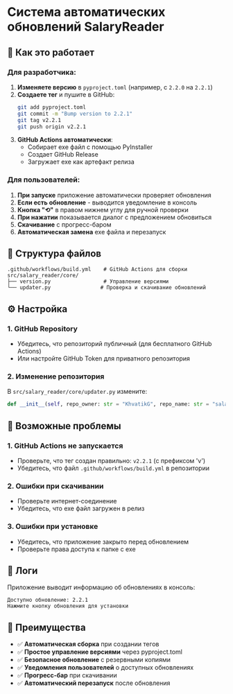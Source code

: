 # Система автоматических обновлений SalaryReader

## 🚀 Как это работает

### Для разработчика:
1. **Изменяете версию** в `pyproject.toml` (например, с `2.2.0` на `2.2.1`)
2. **Создаете тег** и пушите в GitHub:
   ```bash
   git add pyproject.toml
   git commit -m "Bump version to 2.2.1"
   git tag v2.2.1
   git push origin v2.2.1
   ```
3. **GitHub Actions автоматически**:
   - Собирает exe файл с помощью PyInstaller
   - Создает GitHub Release
   - Загружает exe как артефакт релиза

### Для пользователей:
1. **При запуске** приложение автоматически проверяет обновления
2. **Если есть обновление** - выводится уведомление в консоль
3. **Кнопка "⟲"** в правом нижнем углу для ручной проверки
4. **При нажатии** показывается диалог с предложением обновиться
5. **Скачивание** с прогресс-баром
6. **Автоматическая замена** exe файла и перезапуск

## 📁 Структура файлов

```
.github/workflows/build.yml    # GitHub Actions для сборки
src/salary_reader/core/
├── version.py                 # Управление версиями
└── updater.py                # Проверка и скачивание обновлений
```

## ⚙️ Настройка

### 1. GitHub Repository
- Убедитесь, что репозиторий публичный (для бесплатного GitHub Actions)
- Или настройте GitHub Token для приватного репозитория

### 2. Изменение репозитория
В `src/salary_reader/core/updater.py` измените:
```python
def __init__(self, repo_owner: str = "KhvatikG", repo_name: str = "salary-reader"):
```

## 🔧 Возможные проблемы

### 1. GitHub Actions не запускается
- Проверьте, что тег создан правильно: `v2.2.1` (с префиксом 'v')
- Убедитесь, что файл `.github/workflows/build.yml` в репозитории

### 2. Ошибки при скачивании
- Проверьте интернет-соединение
- Убедитесь, что exe файл загружен в релиз

### 3. Ошибки при установке
- Убедитесь, что приложение закрыто перед обновлением
- Проверьте права доступа к папке с exe

## 📝 Логи

Приложение выводит информацию об обновлениях в консоль:
```
Доступно обновление: 2.2.1
Нажмите кнопку обновления для установки
```

## 🎯 Преимущества

- ✅ **Автоматическая сборка** при создании тегов
- ✅ **Простое управление версиями** через pyproject.toml
- ✅ **Безопасное обновление** с резервными копиями
- ✅ **Уведомления пользователей** о доступных обновлениях
- ✅ **Прогресс-бар** при скачивании
- ✅ **Автоматический перезапуск** после обновления
